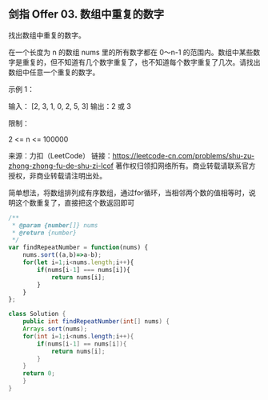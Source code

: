 ## 剑指 Offer 03. 数组中重复的数字

找出数组中重复的数字。


在一个长度为 n 的数组 nums 里的所有数字都在 0～n-1 的范围内。数组中某些数字是重复的，但不知道有几个数字重复了，也不知道每个数字重复了几次。请找出数组中任意一个重复的数字。

示例 1：

输入：
[2, 3, 1, 0, 2, 5, 3]
输出：2 或 3 


限制：

2 <= n <= 100000

来源：力扣（LeetCode）
链接：https://leetcode-cn.com/problems/shu-zu-zhong-zhong-fu-de-shu-zi-lcof
著作权归领扣网络所有。商业转载请联系官方授权，非商业转载请注明出处。

简单想法，将数组排列成有序数组，通过for循环，当相邻两个数的值相等时，说明这个数重复了，直接把这个数返回即可

```js
/**
 * @param {number[]} nums
 * @return {number}
 */
var findRepeatNumber = function(nums) {
    nums.sort((a,b)=>a-b);
    for(let i=1;i<nums.length;i++){
        if(nums[i-1] === nums[i]){
            return nums[i];
        }
    }
};
```

```java
class Solution {
    public int findRepeatNumber(int[] nums) {
    Arrays.sort(nums);
    for(int i=1;i<nums.length;i++){
        if(nums[i-1] == nums[i]){
            return nums[i];
        }
    }
    return 0;
    }
}
```

